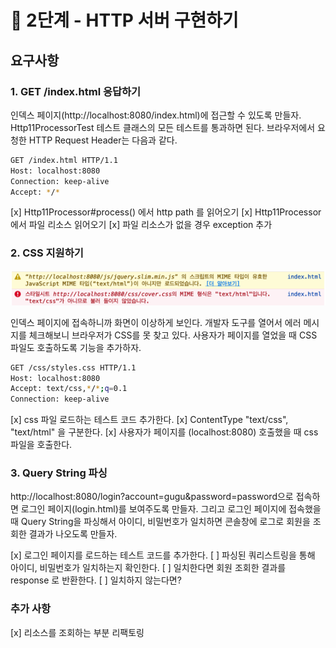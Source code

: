 # 🚀 2단계 - HTTP 서버 구현하기

## 요구사항 
### 1. GET /index.html 응답하기
   인덱스 페이지(http://localhost:8080/index.html)에 접근할 수 있도록 만들자.
   Http11ProcessorTest 테스트 클래스의 모든 테스트를 통과하면 된다.
   브라우저에서 요청한 HTTP Request Header는 다음과 같다.

```bash
GET /index.html HTTP/1.1
Host: localhost:8080
Connection: keep-alive
Accept: */*
```

[x] Http11Processor#process() 에서 http path 를 읽어오기 
[x] Http11Processor 에서 파일 리소스 읽어오기
[x] 파일 리소스가 없을 경우 exception 추가

### 2. CSS 지원하기
![img.png](img.png)

인덱스 페이지에 접속하니까 화면이 이상하게 보인다.
개발자 도구를 열어서 에러 메시지를 체크해보니 브라우저가 CSS를 못 찾고 있다.
사용자가 페이지를 열었을 때 CSS 파일도 호출하도록 기능을 추가하자.

```bash
GET /css/styles.css HTTP/1.1
Host: localhost:8080
Accept: text/css,*/*;q=0.1
Connection: keep-alive
```

[x] css 파일 로드하는 테스트 코드 추가한다.
[x] ContentType "text/css", "text/html" 을 구분한다.
[x] 사용자가 페이지를 (localhost:8080) 호출했을 때 css 파일을 호출한다.

### 3. Query String 파싱
   http://localhost:8080/login?account=gugu&password=password으로 접속하면 로그인 페이지(login.html)를 보여주도록 만들자.
   그리고 로그인 페이지에 접속했을 때 Query String을 파싱해서 아이디, 비밀번호가 일치하면 콘솔창에 로그로 회원을 조회한 결과가 나오도록 만들자.

[x] 로그인 페이지를 로드하는 테스트 코드를 추가한다.
[ ] 파싱된 쿼리스트링을 통해 아이디, 비밀번호가 일치하는지 확인한다.
[ ] 일치한다면 회원 조회한 결과를 response 로 반환한다.
[ ] 일치하지 않는다면?

### 추가 사항
[x] 리소스를 조회하는 부분 리팩토링

